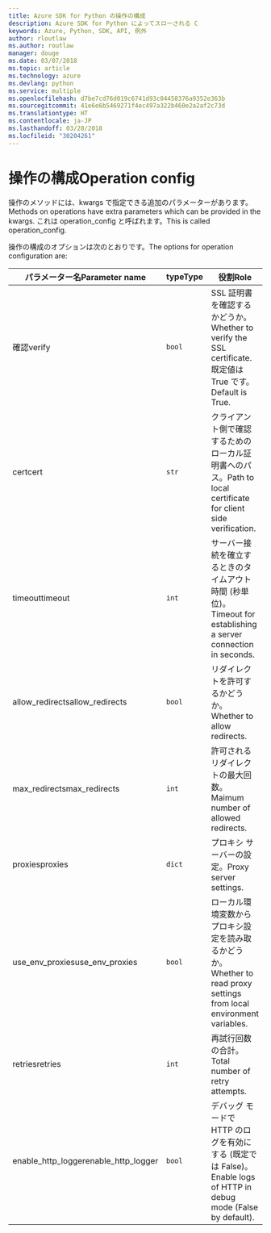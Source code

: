 ```yaml
---
title: Azure SDK for Python の操作の構成
description: Azure SDK for Python によってスローされる C
keywords: Azure, Python, SDK, API, 例外
author: rloutlaw
ms.author: routlaw
manager: douge
ms.date: 03/07/2018
ms.topic: article
ms.technology: azure
ms.devlang: python
ms.service: multiple
ms.openlocfilehash: d7be7cd76d019c6741d93c04458376a9352e363b
ms.sourcegitcommit: 41e6e6b5469271f4ec497a322b460e2a2af2c73d
ms.translationtype: HT
ms.contentlocale: ja-JP
ms.lasthandoff: 03/28/2018
ms.locfileid: "30204261"
---
```

# <a name="operation-config"></a><span data-ttu-id="da411-104">操作の構成</span><span class="sxs-lookup"><span data-stu-id="da411-104">Operation config</span></span> 

<span data-ttu-id="da411-105">操作のメソッドには、kwargs で指定できる追加のパラメーターがあります。</span><span class="sxs-lookup"><span data-stu-id="da411-105">Methods on operations have extra parameters which can be provided in the kwargs.</span></span> <span data-ttu-id="da411-106">これは operation_config と呼ばれます。</span><span class="sxs-lookup"><span data-stu-id="da411-106">This is called operation_config.</span></span>

<span data-ttu-id="da411-107">操作の構成のオプションは次のとおりです。</span><span class="sxs-lookup"><span data-stu-id="da411-107">The options for operation configuration are:</span></span>

|<span data-ttu-id="da411-108">パラメーター名</span><span class="sxs-lookup"><span data-stu-id="da411-108">Parameter name</span></span>|<span data-ttu-id="da411-109">type</span><span class="sxs-lookup"><span data-stu-id="da411-109">Type</span></span>|<span data-ttu-id="da411-110">役割</span><span class="sxs-lookup"><span data-stu-id="da411-110">Role</span></span>|
|----------------------|------|---------------|
| <span data-ttu-id="da411-111">確認</span><span class="sxs-lookup"><span data-stu-id="da411-111">verify</span></span> |`bool`|<span data-ttu-id="da411-112">SSL 証明書を確認するかどうか。</span><span class="sxs-lookup"><span data-stu-id="da411-112">Whether to verify the SSL certificate.</span></span> <span data-ttu-id="da411-113">既定値は True です。</span><span class="sxs-lookup"><span data-stu-id="da411-113">Default is True.</span></span>|
|  <span data-ttu-id="da411-114">cert</span><span class="sxs-lookup"><span data-stu-id="da411-114">cert</span></span> |`str`| <span data-ttu-id="da411-115">クライアント側で確認するためのローカル証明書へのパス。</span><span class="sxs-lookup"><span data-stu-id="da411-115">Path to local certificate for client side verification.</span></span>|
|  <span data-ttu-id="da411-116">timeout</span><span class="sxs-lookup"><span data-stu-id="da411-116">timeout</span></span> |`int`| <span data-ttu-id="da411-117">サーバー接続を確立するときのタイムアウト時間 (秒単位)。</span><span class="sxs-lookup"><span data-stu-id="da411-117">Timeout for establishing a server connection in seconds.</span></span>|
|  <span data-ttu-id="da411-118">allow_redirects</span><span class="sxs-lookup"><span data-stu-id="da411-118">allow_redirects</span></span> |`bool` | <span data-ttu-id="da411-119">リダイレクトを許可するかどうか。</span><span class="sxs-lookup"><span data-stu-id="da411-119">Whether to allow redirects.</span></span>|
|  <span data-ttu-id="da411-120">max_redirects</span><span class="sxs-lookup"><span data-stu-id="da411-120">max_redirects</span></span>  |`int`| <span data-ttu-id="da411-121">許可されるリダイレクトの最大回数。</span><span class="sxs-lookup"><span data-stu-id="da411-121">Maimum number of allowed redirects.</span></span>|
|  <span data-ttu-id="da411-122">proxies</span><span class="sxs-lookup"><span data-stu-id="da411-122">proxies</span></span>  |`dict` |<span data-ttu-id="da411-123">プロキシ サーバーの設定。</span><span class="sxs-lookup"><span data-stu-id="da411-123">Proxy server settings.</span></span>|
|  <span data-ttu-id="da411-124">use_env_proxies</span><span class="sxs-lookup"><span data-stu-id="da411-124">use_env_proxies</span></span> |`bool` |<span data-ttu-id="da411-125">ローカル環境変数からプロキシ設定を読み取るかどうか。</span><span class="sxs-lookup"><span data-stu-id="da411-125">Whether to read proxy settings from local environment variables.</span></span>|
|  <span data-ttu-id="da411-126">retries</span><span class="sxs-lookup"><span data-stu-id="da411-126">retries</span></span>  |`int` | <span data-ttu-id="da411-127">再試行回数の合計。</span><span class="sxs-lookup"><span data-stu-id="da411-127">Total number of retry attempts.</span></span>|
|  <span data-ttu-id="da411-128">enable_http_logger</span><span class="sxs-lookup"><span data-stu-id="da411-128">enable_http_logger</span></span> | `bool`| <span data-ttu-id="da411-129">デバッグ モードで HTTP のログを有効にする (既定では False)。</span><span class="sxs-lookup"><span data-stu-id="da411-129">Enable logs of HTTP in debug mode (False by default).</span></span>|
